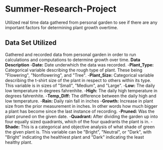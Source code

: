 # Summer-Research-Project
Utilized real time data gathered from personal garden to see if there are any important factors for determining plant growth overtime.

## Data Set Utilized
Gathered and recorded data from personal garden in order to run calculations and computations to determine growth over time. 
**Data Description**
-**Date:**  Date underwhich the data was recorded. 
-**Plant_Type:**  Categorical variable describing the rough type of plant. These being "Flowering", "Nonflowering", and "Tree".
-**Plant_Size:**  Categorical variable describing the t-shirt size of the plant in respect to others within its type. This variable is in sizes of "Small", "Medium", and "Large".
-**Low:**  The daily low temperature in degrees fahrenhite. 
-**High:**  The daily high temperature in degrees fahrenhite. 
-**Temp_Diff:**  The difference between the daily high and low temperature. 
-**Rain:**  Daily rain fall in inches
-**Growth:**  Increase in plant size from the prior measurement in inches. In other words how much bigger a plant has become since the last instance of recording. 
-**Pruned:**  Was the plant pruned on the given date. 
-**Quadrant:**  After dividing the garden up into four equally sized quadrants, which of the four quadrants the plant is in. 
-**Shade:**  This is a categorical and objective analysis of what shade of green the given plant is. This variable can be "Bright", "Neutral", or "Dark", with "Bright" indicating the healthiest plant and "Dark" indicating the least healthy plant. 
